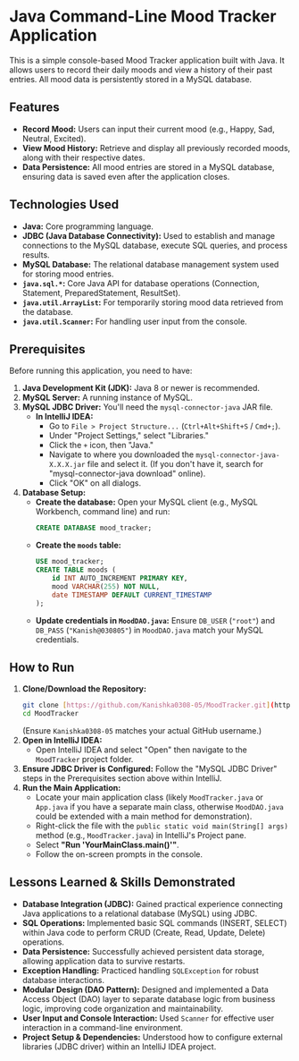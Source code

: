 # Java Command-Line Mood Tracker Application

This is a simple console-based Mood Tracker application built with Java. It allows users to record their daily moods and view a history of their past entries. All mood data is persistently stored in a MySQL database.

## Features

-   **Record Mood:** Users can input their current mood (e.g., Happy, Sad, Neutral, Excited).
-   **View Mood History:** Retrieve and display all previously recorded moods, along with their respective dates.
-   **Data Persistence:** All mood entries are stored in a MySQL database, ensuring data is saved even after the application closes.

## Technologies Used

-   **Java:** Core programming language.
-   **JDBC (Java Database Connectivity):** Used to establish and manage connections to the MySQL database, execute SQL queries, and process results.
-   **MySQL Database:** The relational database management system used for storing mood entries.
-   **`java.sql.*`:** Core Java API for database operations (Connection, Statement, PreparedStatement, ResultSet).
-   **`java.util.ArrayList`:** For temporarily storing mood data retrieved from the database.
-   **`java.util.Scanner`:** For handling user input from the console.

## Prerequisites

Before running this application, you need to have:

1.  **Java Development Kit (JDK):** Java 8 or newer is recommended.
2.  **MySQL Server:** A running instance of MySQL.
3.  **MySQL JDBC Driver:** You'll need the `mysql-connector-java` JAR file.
    * **In IntelliJ IDEA:**
        * Go to `File > Project Structure...` (`Ctrl+Alt+Shift+S` / `Cmd+;`).
        * Under "Project Settings," select "Libraries."
        * Click the `+` icon, then "Java."
        * Navigate to where you downloaded the `mysql-connector-java-X.X.X.jar` file and select it. (If you don't have it, search for "mysql-connector-java download" online).
        * Click "OK" on all dialogs.
4.  **Database Setup:**
    * **Create the database:** Open your MySQL client (e.g., MySQL Workbench, command line) and run:
        ```sql
        CREATE DATABASE mood_tracker;
        ```
    * **Create the `moods` table:**
        ```sql
        USE mood_tracker;
        CREATE TABLE moods (
            id INT AUTO_INCREMENT PRIMARY KEY,
            mood VARCHAR(255) NOT NULL,
            date TIMESTAMP DEFAULT CURRENT_TIMESTAMP
        );
        ```
    * **Update credentials in `MoodDAO.java`:** Ensure `DB_USER` (`"root"`) and `DB_PASS` (`"Kanish@030805"`) in `MoodDAO.java` match your MySQL credentials.

## How to Run

1.  **Clone/Download the Repository:**
    ```bash
    git clone [https://github.com/Kanishka0308-05/MoodTracker.git](https://github.com/Kanishka0308-05/MoodTracker.git)
    cd MoodTracker
    ```
    (Ensure `Kanishka0308-05` matches your actual GitHub username.)
2.  **Open in IntelliJ IDEA:**
    * Open IntelliJ IDEA and select "Open" then navigate to the `MoodTracker` project folder.
3.  **Ensure JDBC Driver is Configured:** Follow the "MySQL JDBC Driver" steps in the Prerequisites section above within IntelliJ.
4.  **Run the Main Application:**
    * Locate your main application class (likely `MoodTracker.java` or `App.java` if you have a separate main class, otherwise `MoodDAO.java` could be extended with a main method for demonstration).
    * Right-click the file with the `public static void main(String[] args)` method (e.g., `MoodTracker.java`) in IntelliJ's Project pane.
    * Select **"Run 'YourMainClass.main()'"**.
    * Follow the on-screen prompts in the console.

## Lessons Learned & Skills Demonstrated

-   **Database Integration (JDBC):** Gained practical experience connecting Java applications to a relational database (MySQL) using JDBC.
-   **SQL Operations:** Implemented basic SQL commands (INSERT, SELECT) within Java code to perform CRUD (Create, Read, Update, Delete) operations.
-   **Data Persistence:** Successfully achieved persistent data storage, allowing application data to survive restarts.
-   **Exception Handling:** Practiced handling `SQLException` for robust database interactions.
-   **Modular Design (DAO Pattern):** Designed and implemented a Data Access Object (DAO) layer to separate database logic from business logic, improving code organization and maintainability.
-   **User Input and Console Interaction:** Used `Scanner` for effective user interaction in a command-line environment.
-   **Project Setup & Dependencies:** Understood how to configure external libraries (JDBC driver) within an IntelliJ IDEA project.
